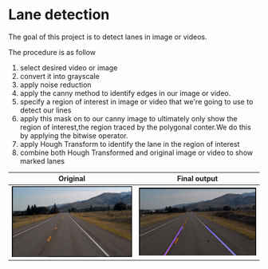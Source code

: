 # Lane detection

The goal of this project is to detect lanes in image or videos.

The procedure is as follow
1) select desired video or image
2) convert it into grayscale
3) apply noise reduction
4) apply the canny method to identify edges in our image or video.
5) specify a region of interest in image or video that we're going to use to detect our lines 
6) apply this mask on to our canny image to ultimately only show the region of interest,the region traced by the polygonal conter.We do this by applying the bitwise operator.
7) apply Hough Transform to identify the lane in the region of interest
8) combine both Hough Transformed and original image or video to show marked lanes

 Original             |  Final output
:-------------------------:|:-------------------------:
![](https://github.com/RIT-MESH/Self-Driving-Car-courses-and-projects/blob/main/6%20Lane%20detection/original.gif)  |  ![](https://github.com/RIT-MESH/Self-Driving-Car-courses-and-projects/blob/main/6%20Lane%20detection/final%20output.gif)
